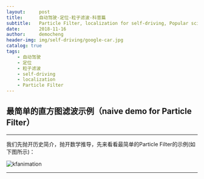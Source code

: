 ```yaml
---
layout:     post
title:      自动驾驶-定位-粒子滤波-科普篇
subtitle:   Particle Filter, localization for self-driving, Popular science
date:       2018-11-16
author:     democheng
header-img: img/self-driving/google-car.jpg
catalog: true
tags:
    - 自动驾驶
    - 定位
    - 粒子滤波
    - self-driving
    - localization
    - Particle Filter
---
```


## 最简单的直方图滤波示例（naive demo for Particle Filter）

---

我们先抛开历史简介，抛开数学推导，先来看看最简单的Particle Filter的示例(如下图所示)：

![kfanimation](https://github.com/democheng/PythonRobotics/raw/master/particlefilter.gif)

---